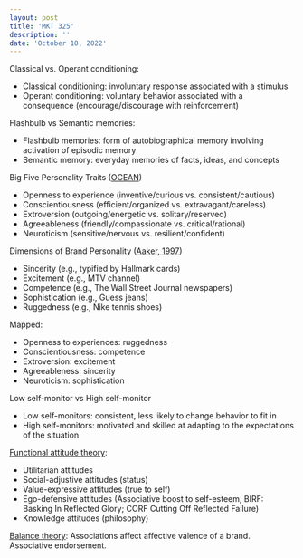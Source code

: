 ```yaml
---
layout: post
title: 'MKT 325'
description: ''
date: 'October 10, 2022'
---
```


Classical vs. Operant conditioning:
- Classical conditioning: involuntary response associated with a stimulus
- Operant conditioning: voluntary behavior associated with a consequence (encourage/discourage with reinforcement)

Flashbulb vs Semantic memories:
- Flashbulb memories: form of autobiographical memory involving activation of episodic memory
- Semantic memory: everyday memories of facts, ideas, and concepts

Big Five Personality Traits ([OCEAN](https://en.wikipedia.org/wiki/Big_Five_personality_traits))
- Openness to experience (inventive/curious vs. consistent/cautious)
- Conscientiousness (efficient/organized vs. extravagant/careless)
- Extroversion (outgoing/energetic vs. solitary/reserved)
- Agreeableness (friendly/compassionate vs. critical/rational)
- Neuroticism (sensitive/nervous vs. resilient/confident)

Dimensions of Brand Personality ([Aaker, 1997](https://journals.sagepub.com/doi/10.1177/002224379703400304))
- Sincerity (e.g., typified by Hallmark cards)
- Excitement (e.g., MTV channel)
- Competence (e.g., The Wall Street Journal newspapers)
- Sophistication (e.g., Guess jeans)
- Ruggedness (e.g., Nike tennis shoes)

Mapped:
- Openness to experiences: ruggedness
- Conscientiousness: competence
- Extroversion: excitement
- Agreeableness: sincerity
- Neuroticism: sophistication

Low self-monitor vs High self-monitor
- Low self-monitors: consistent, less likely to change behavior to fit in
- High self-monitors: motivated and skilled at adapting to the expectations of the situation

[Functional attitude theory](https://en.wikipedia.org/wiki/Functional_attitude_theory):
- Utilitarian attitudes
- Social-adjustive attitudes (status)
- Value-expressive attitudes (true to self)
- Ego-defensive attitudes (Associative boost to self-esteem, BIRF: Basking In Reflected Glory; CORF Cutting Off Reflected Failure)
- Knowledge attitudes (philosophy)

[Balance theory](https://en.wikipedia.org/wiki/Balance_theory): Associations affect affective valence of a brand. Associative endorsement.
